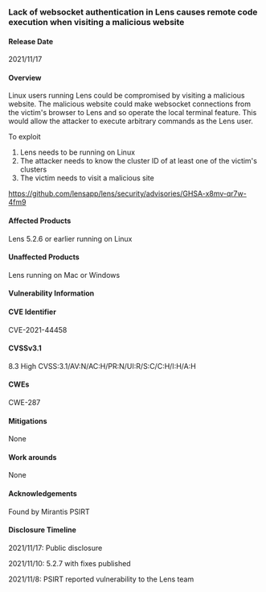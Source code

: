 ### Lack of websocket authentication in Lens causes remote code execution when visiting a malicious website
#### Release Date
2021/11/17
#### Overview
Linux users running Lens could be compromised by visiting a malicious website. The malicious website could make websocket connections from the victim's browser to Lens and so operate the local terminal feature. This would allow the attacker to execute arbitrary commands as the Lens user.

To exploit

1. Lens needs to be running on Linux
2. The attacker needs to know the cluster ID of at least one of the victim's clusters
3. The victim needs to visit a malicious site

https://github.com/lensapp/lens/security/advisories/GHSA-x8mv-qr7w-4fm9
 
#### Affected Products
Lens 5.2.6 or earlier running on Linux
#### Unaffected Products
Lens running on Mac or Windows
#### Vulnerability Information
#### CVE Identifier
CVE-2021-44458
#### CVSSv3.1
8.3 High CVSS:3.1/AV:N/AC:H/PR:N/UI:R/S:C/C:H/I:H/A:H
#### CWEs
CWE-287
#### Mitigations
None
#### Work arounds
None
#### Acknowledgements
Found by Mirantis PSIRT
#### Disclosure Timeline
2021/11/17: Public disclosure

2021/11/10: 5.2.7 with fixes published

2021/11/8:  PSIRT reported vulnerability to the Lens team
